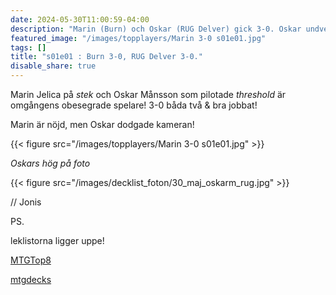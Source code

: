```yaml
---
date: 2024-05-30T11:00:59-04:00
description: "Marin (Burn) och Oskar (RUG Delver) gick 3-0. Oskar undvek kameran."
featured_image: "/images/topplayers/Marin 3-0 s01e01.jpg"
tags: []
title: "s01e01 : Burn 3-0, RUG Delver 3-0."
disable_share: true
---
```


Marin Jelica på *stek* och 
Oskar Månsson som pilotade *threshold* är omgångens obesegrade spelare! 3-0 båda två & bra jobbat!

Marin är nöjd, men Oskar dodgade kameran! 

{{< figure src="/images/topplayers/Marin 3-0 s01e01.jpg" >}}

*Oskars hög på foto*

{{< figure src="/images/decklist_foton/30_maj_oskarm_rug.jpg" >}}

// Jonis

PS. 

leklistorna ligger uppe!

[MTGTop8](https://mtgtop8.com/event?e=56235&f=LE) 

[mtgdecks](https://mtgdecks.net/Legacy/legacyligan-season-1-round-1-alara-games-trollhaettan-sweden-tournament-160639)

